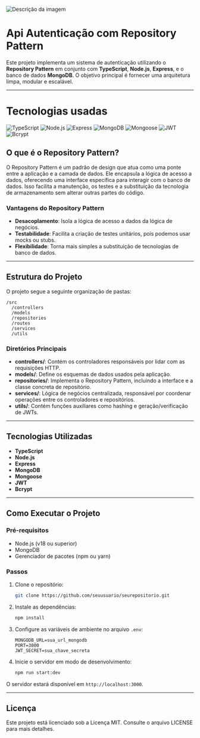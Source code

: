 
![Descrição da imagem](https://i.imgur.com/4hY4ARY.jpg)


# Api Autenticação com Repository Pattern

Este projeto implementa um sistema de autenticação utilizando o **Repository Pattern** em conjunto com **TypeScript**, **Node.js**, **Express**, e o banco de dados **MongoDB**. O objetivo principal é fornecer uma arquitetura limpa, modular e escalável.

---
# Tecnologias usadas

![TypeScript](https://img.shields.io/badge/-TypeScript-3178C6?logo=typescript&logoColor=white)
![Node.js](https://img.shields.io/badge/-Node.js-339933?logo=node.js&logoColor=white)
![Express](https://img.shields.io/badge/-Express-000000?logo=express&logoColor=white)
![MongoDB](https://img.shields.io/badge/-MongoDB-47A248?logo=mongodb&logoColor=white)
![Mongoose](https://img.shields.io/badge/-Mongoose-880000?logo=mongoose&logoColor=white)
![JWT](https://img.shields.io/badge/-JWT-000000?logo=json-web-tokens&logoColor=white)
![Bcrypt](https://img.shields.io/badge/-Bcrypt-E5E500?logo=bcrypt&logoColor=white)


## O que é o Repository Pattern?

O Repository Pattern é um padrão de design que atua como uma ponte entre a aplicação e a camada de dados. Ele encapsula a lógica de acesso a dados, oferecendo uma interface específica para interagir com o banco de dados. Isso facilita a manutenção, os testes e a substituição da tecnologia de armazenamento sem alterar outras partes do código.

### Vantagens do Repository Pattern
- **Desacoplamento**: Isola a lógica de acesso a dados da lógica de negócios.
- **Testabilidade**: Facilita a criação de testes unitários, pois podemos usar mocks ou stubs.
- **Flexibilidade**: Torna mais simples a substituição de tecnologias de banco de dados.

---

## Estrutura do Projeto

O projeto segue a seguinte organização de pastas:

```
/src
  /controllers
  /models
  /repositories
  /routes
  /services
  /utils
```

### Diretórios Principais

- **controllers/**: Contém os controladores responsáveis por lidar com as requisições HTTP.
- **models/**: Define os esquemas de dados usados pela aplicação.
- **repositories/**: Implementa o Repository Pattern, incluindo a interface e a classe concreta de repositório.
- **services/**: Lógica de negócios centralizada, responsável por coordenar operações entre os controladores e repositórios.
- **utils/**: Contém funções auxiliares como hashing e geração/verificação de JWTs.

---

## Tecnologias Utilizadas

- **TypeScript**
- **Node.js**
- **Express**
- **MongoDB**
- **Mongoose**
- **JWT**
- **Bcrypt**

---

## Como Executar o Projeto

### Pré-requisitos
- Node.js (v18 ou superior)
- MongoDB
- Gerenciador de pacotes (npm ou yarn)

### Passos
1. Clone o repositório:
   ```bash
   git clone https://github.com/seuusuario/seurepositorio.git
   ```
2. Instale as dependências:
   ```bash
   npm install
   ```
3. Configure as variáveis de ambiente no arquivo `.env`:
   ```env
   MONGODB_URL=sua_url_mongodb
   PORT=3000
   JWT_SECRET=sua_chave_secreta
   ```
4. Inicie o servidor em modo de desenvolvimento:
   ```bash
   npm run start:dev
   ```

O servidor estará disponível em `http://localhost:3000`.

---

## Licença

Este projeto está licenciado sob a Licença MIT. Consulte o arquivo LICENSE para mais detalhes.

